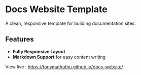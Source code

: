 # Docs Website Template

A clean, responsive template for building documentation sites.

## Features

- **Fully Responsive Layout**
- **Markdown Support** for easy content writing

View live : https://tonymathuthu.github.io/docs-website/